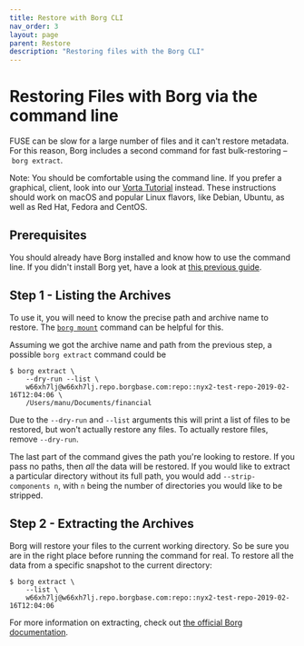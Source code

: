 ```yaml
---
title: Restore with Borg CLI
nav_order: 3
layout: page
parent: Restore
description: "Restoring files with the Borg CLI"
---
```


# Restoring Files with Borg via the command line

FUSE can be slow for a large number of files and it can't restore metadata. For this reason, Borg includes a second command for fast bulk-restoring – `borg extract`.

Note: You should be comfortable using the command line. If you prefer a graphical, client, look into our [Vorta Tutorial](/macos/how-to-backup-your-mac-using-the-vorta-backup-gui/) instead. These instructions should work on macOS and popular Linux flavors, like Debian, Ubuntu, as well as Red Hat, Fedora and CentOS.

## Prerequisites
You should already have Borg installed and know how to use the command line. If you didn't install Borg yet, have a look at [this previous guide](https://docs.borgbase.com/linux/setup-borg-command-line/).

## Step 1 - Listing the Archives

To use it, you will need to know the precise path and archive name to restore. The [`borg mount`](https://borgbackup.readthedocs.io/en/stable/usage/extract.html) command can be helpful for this.

Assuming we got the archive name and path from the previous step, a possible `borg extract` command could be

```
$ borg extract \
    --dry-run --list \
    w66xh7lj@w66xh7lj.repo.borgbase.com:repo::nyx2-test-repo-2019-02-16T12:04:06 \
    /Users/manu/Documents/financial
```

Due to the `--dry-run` and `--list` arguments this will print a list of files to be restored, but won't actually restore any files. To actually restore files, remove `--dry-run`.

The last part of the command gives the path you're looking to restore. If you pass no paths, then *all* the data will be restored.  If you would like to extract a particular directory without its full path, you would add `--strip-components n`, with `n` being the number of directories you would like to be stripped.

## Step 2 - Extracting the Archives

Borg will restore your files to the current working directory. So be sure you are in the right place before running the command for real. To restore all the data from a specific snapshot to the current directory:

```
$ borg extract \
    --list \
    w66xh7lj@w66xh7lj.repo.borgbase.com:repo::nyx2-test-repo-2019-02-16T12:04:06
```

For more information on extracting, check out [the official Borg documentation](https://borgbackup.readthedocs.io/en/stable/usage/extract.html).
